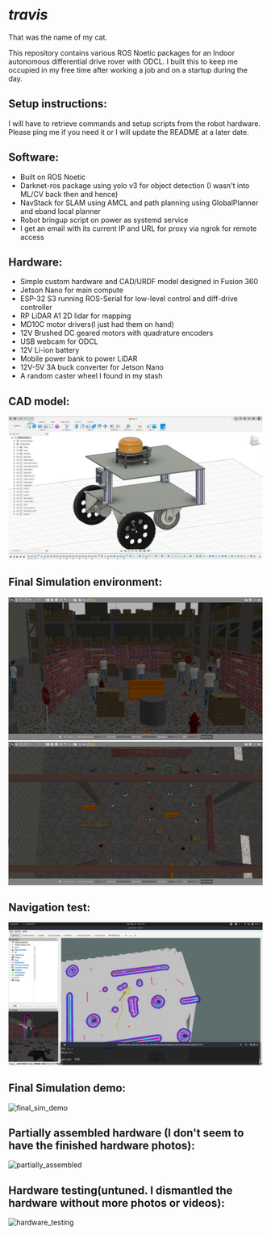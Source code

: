 # _travis_

That was the name of my cat.

This repository contains various ROS Noetic packages for an Indoor autonomous differential drive rover with ODCL.
I built this to keep me occupied in my free time after working a job and on a startup during the day.

## Setup instructions:
I will have to retrieve commands and setup scripts from the robot hardware. Please ping me if you need it or I will update the README at a later date.

## Software:
* Built on ROS Noetic
* Darknet-ros package using yolo v3 for object detection (I wasn't into ML/CV back then and hence)
* NavStack for SLAM using AMCL and path planning using GlobalPlanner and eband local planner
* Robot bringup script on power as systemd service
* I get an email with its current IP and URL for proxy via ngrok for remote access

## Hardware:
* Simple custom hardware and CAD/URDF model designed in Fusion 360
* Jetson Nano for main compute
* ESP-32 S3 running ROS-Serial for low-level control and diff-drive controller
* RP LiDAR A1 2D lidar for mapping
* MD10C motor drivers(I just had them on hand)
* 12V Brushed DC geared motors with quadrature encoders
* USB webcam for ODCL
* 12V Li-ion battery
* Mobile power bank to power LiDAR
* 12V-5V 3A buck converter for Jetson Nano
* A random caster wheel I found in my stash

## CAD model:
![cad](assets/cad.png)

## Final Simulation environment:
![sim_front](assets/sim_front.png) ![sim_top](assets/sim_top.png)

## Navigation test:
![nav_test](assets/sim_nav_test.png)

## Final Simulation demo:
![final_sim_demo](assets/final_sim_demo.gif)

## Partially assembled hardware (I don't seem to have the finished hardware photos):
![partially_assembled](assets/partial_assembly1.png)

## Hardware testing(untuned. I dismantled the hardware without more photos or videos):
![hardware_testing](assets/hardware_test_video.gif)
